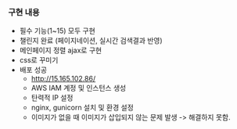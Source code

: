 ### 구현 내용
- 필수 기능(1~15) 모두 구현
- 챌린지 완료 (페이지네이션, 실시간 검색결과 반영)
- 메인페이지 정렬 ajax로 구현
- css로 꾸미기
- 배포 성공
    - http://15.165.102.86/
    - AWS IAM 계정 및 인스턴스 생성
    - 탄력적 IP 설정
    - nginx, gunicorn 설치 및 환경 설정
    - 이미지가 없을 때 이미지가 삽입되지 않는 문제 발생 -> 해결하지 못함.